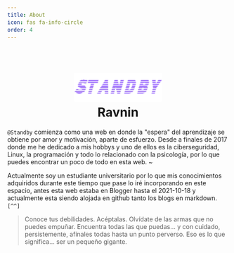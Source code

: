 ```yaml
---
title: About
icon: fas fa-info-circle
order: 4
---
```


<h1 align="center">
  <br>
  <a href=""><img src="/assets/img/icon/banner.png" alt="Ravnin" width="200"></a>
  <br>
  Ravnin
  <br>
</h1> 

`@Standby` comienza como una web en donde la "espera" del aprendizaje se obtiene por amor y motivación, aparte de esfuerzo. Desde a finales de 2017 donde me he dedicado a mis hobbys y uno de ellos es la ciberseguridad, Linux, la programación y todo lo relacionado con la psicología, por lo que puedes encontrar un poco de todo en esta web. ~

Actualmente soy un estudiante universitario por lo que mis conocimientos adquiridos durante este tiempo que pase lo iré incorporando en este espacio, antes esta web estaba en Blogger hasta el 2021-10-18 y actualmente esta siendo alojada en github tanto los blogs en markdown. `[^^]`

> Conoce tus debilidades. Acéptalas. Olvídate de las armas que no puedes empuñar. Encuentra todas las que puedas... y con cuidado, persistemente, afínales todas hasta un punto perverso. Eso es lo que significa... ser un pequeño gigante.


